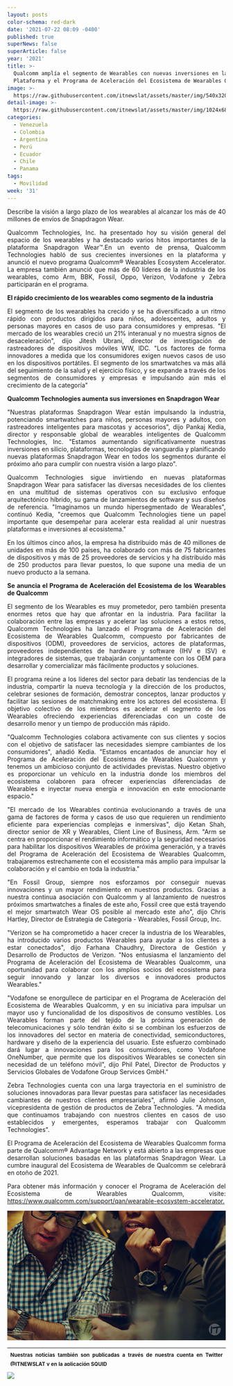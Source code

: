 ```yaml
---
layout: posts
color-schema: red-dark
date: '2021-07-22 08:09 -0400'
published: true
superNews: false
superArticle: false
year: '2021'
title: >-
  Qualcomm amplía el segmento de Wearables con nuevas inversiones en la
  Plataforma y el Programa de Aceleración del Ecosistema de Wearables Qualcomm
image: >-
  https://raw.githubusercontent.com/itnewslat/assets/master/img/540x320/Weareable-Qualcom-p.jpg
detail-image: >-
  https://raw.githubusercontent.com/itnewslat/assets/master/img/1024x680/Weareable-Qualcom-g.jpg
categories:
  - Venezuela
  - Colombia
  - Argentina
  - Perú
  - Ecuador
  - Chile
  - Panama
tags:
  - Movilidad
week: '31'
---
```

<p style="text-align: justify;">Describe la visión a largo plazo de los wearables al alcanzar los más de 40 millones de envíos de Snapdragon Wear.</p>
<p style="text-align: justify;">Qualcomm Technologies, Inc. ha presentado hoy su visión general del espacio de los wearables y ha destacado varios hitos importantes de la plataforma Snapdragon Wear™.En un evento de prensa, Qualcomm Technologies habló de sus crecientes inversiones en la plataforma y anunció el nuevo programa Qualcomm® Wearables Ecosystem Accelerator. La empresa también anunció que más de 60 líderes de la industria de los wearables, como Arm, BBK, Fossil, Oppo, Verizon, Vodafone y Zebra participarán en el programa.</p>
<p style="text-align: justify;"><strong>El rápido crecimiento de los wearables como segmento de la industria </strong></p>
<p style="text-align: justify;">El segmento de los wearables ha crecido y se ha diversificado a un ritmo rápido con productos dirigidos para niños, adolescentes, adultos y personas mayores en casos de uso para consumidores y empresas. "El mercado de los wearables creció un 21% interanual y no muestra signos de desaceleración", dijo Jitesh Ubrani, director de investigación de rastreadores de dispositivos móviles WW, IDC. "Los factores de forma innovadores a medida que los consumidores exigen nuevos casos de uso en los dispositivos portátiles. El segmento de los smartwatches va más allá del seguimiento de la salud y el ejercicio físico, y se expande a través de los segmentos de consumidores y empresas e impulsando aún más el crecimiento de la categoría"</p>
<p style="text-align: justify;"><strong>Qualcomm Technologies aumenta sus inversiones en Snapdragon Wear </strong></p>
<p style="text-align: justify;">"Nuestras plataformas Snapdragon Wear están impulsando la industria, potenciando smartwatches para niños, personas mayores y adultos, con rastreadores inteligentes para mascotas y accesorios", dijo Pankaj Kedia, director y responsable global de wearables inteligentes de Qualcomm Technologies, Inc. "Estamos aumentando significativamente nuestras inversiones en silicio, plataformas, tecnologías de vanguardia y planificando nuevas plataformas Snapdragon Wear en todos los segmentos durante el próximo año para cumplir con nuestra visión a largo plazo".</p>
<p style="text-align: justify;">Qualcomm Technologies sigue invirtiendo en nuevas plataformas Snapdragon Wear para satisfacer las diversas necesidades de los clientes en una multitud de sistemas operativos con su exclusivo enfoque arquitectónico híbrido, su gama de lanzamientos de software y sus diseños de referencia. "Imaginamos un mundo hipersegmentado de Wearables", continuó Kedia, "creemos que Qualcomm Technologies tiene un papel importante que desempeñar para acelerar esta realidad al unir nuestras plataformas e inversiones al ecosistema."</p>
<p style="text-align: justify;">En los últimos cinco años, la empresa ha distribuido más de 40 millones de unidades en más de 100 países, ha colaborado con más de 75 fabricantes de dispositivos y más de 25 proveedores de servicios y ha distribuido más de 250 productos para llevar puestos, lo que supone una media de un nuevo producto a la semana.</p>
<p style="text-align: justify;"><strong>Se anuncia el Programa de Aceleración del Ecosistema de los Wearables de Qualcomm </strong></p>
<p style="text-align: justify;">El segmento de los Wearables es muy prometedor, pero también presenta enormes retos que hay que afrontar en la industria. Para facilitar la colaboración entre las empresas y acelerar las soluciones a estos retos, Qualcomm Technologies ha lanzado el Programa de Aceleración del Ecosistema de Wearables Qualcomm, compuesto por fabricantes de dispositivos (ODM), proveedores de servicios, actores de plataformas, proveedores independientes de hardware y software (IHV e ISV) e integradores de sistemas, que trabajarán conjuntamente con los OEM para desarrollar y comercializar más fácilmente productos y soluciones.</p>
<p style="text-align: justify;">El programa reúne a los líderes del sector para debatir las tendencias de la industria, compartir la nueva tecnología y la dirección de los productos, celebrar sesiones de formación, demostrar conceptos, lanzar productos y facilitar las sesiones de matchmaking entre los actores del ecosistema. El objetivo colectivo de los miembros es acelerar el segmento de los Wearables ofreciendo experiencias diferenciadas con un coste de desarrollo menor y un tiempo de producción más rápido.</p>
<p style="text-align: justify;">"Qualcomm Technologies colabora activamente con sus clientes y socios con el objetivo de satisfacer las necesidades siempre cambiantes de los consumidores", añadió Kedia. "Estamos encantados de anunciar hoy el Programa de Aceleración del Ecosistema de Wearables Qualcomm y tenemos un ambicioso conjunto de actividades previstas. Nuestro objetivo es proporcionar un vehículo en la industria donde los miembros del ecosistema colaboren para ofrecer experiencias diferenciadas de Wearables e inyectar nueva energía e innovación en este emocionante espacio."</p>
<p style="text-align: justify;">"El mercado de los Wearables continúa evolucionando a través de una gama de factores de forma y casos de uso que requieren un rendimiento eficiente para experiencias complejas e inmersivas", dijo Ketan Shah, director senior de XR y Wearables, Client Line of Business, Arm. "Arm se centra en proporcionar el rendimiento informático y la seguridad necesarios para habilitar los dispositivos Wearables de próxima generación, y a través del Programa de Aceleración del Ecosistema de Wearables Qualcomm, trabajaremos estrechamente con el ecosistema más amplio para impulsar la colaboración y el cambio en toda la industria."</p>
<p style="text-align: justify;">"En Fossil Group, siempre nos esforzamos por conseguir nuevas innovaciones y un mayor rendimiento en nuestros productos. Gracias a nuestra continua asociación con Qualcomm y al lanzamiento de nuestros próximos smartwatches a finales de este año, Fossil cree que está trayendo el mejor smartwatch Wear OS posible al mercado este año", dijo Chris Hartley, Director de Estrategia de Categoría - Wearables, Fossil Group, Inc.</p>
<p style="text-align: justify;">"Verizon se ha comprometido a hacer crecer la industria de los Wearables, ha introducido varios productos Wearables para ayudar a los clientes a estar conectados", dijo Farhana Chaudhry, Directora de Gestión y Desarrollo de Productos de Verizon. "Nos entusiasma el lanzamiento del Programa de Aceleración del Ecosistema de Wearables Qualcomm, una oportunidad para colaborar con los amplios socios del ecosistema para seguir innovando y lanzar los diversos e innovadores productos Wearables."</p>
<p style="text-align: justify;">"Vodafone se enorgullece de participar en el Programa de Aceleración del Ecosistema de Wearables Qualcomm, y en su iniciativa para impulsar un mayor uso y funcionalidad de los dispositivos de consumo vestibles. Los Wearables forman parte del tejido de la próxima generación de telecomunicaciones y sólo tendrán éxito si se combinan los esfuerzos de los innovadores del sector en materia de conectividad, semiconductores, hardware y diseño de la experiencia del usuario. Este esfuerzo combinado dará lugar a innovaciones para los consumidores, como Vodafone OneNumber, que permite que los dispositivos Wearables se conecten sin necesidad de un teléfono móvil", dijo Phil Patel, Director de Productos y Servicios Globales de Vodafone Group Services GmbH."</p>
<p style="text-align: justify;">Zebra Technologies cuenta con una larga trayectoria en el suministro de soluciones innovadoras para llevar puestas para satisfacer las necesidades cambiantes de nuestros clientes empresariales", afirmó Julie Johnson, vicepresidenta de gestión de productos de Zebra Technologies. "A medida que continuamos trabajando con nuestros clientes en casos de uso establecidos y emergentes, esperamos trabajar con Qualcomm Technologies".</p>
<p style="text-align: justify;">El Programa de Aceleración del Ecosistema de Wearables Qualcomm forma parte de Qualcomm® Advantage Network y está abierto a las empresas que desarrollan soluciones basadas en las plataformas Snapdragon Wear. La cumbre inaugural del Ecosistema de Wearables de Qualcomm se celebrará en otoño de 2021.</p>
<p style="text-align: justify;">Para obtener más información y conocer el Programa de Aceleración del Ecosistema de Wearables Qualcomm, visite: <a href="https://www.qualcomm.com/support/qan/wearable-ecosystem-accelerator">https://www.qualcomm.com/support/qan/wearable-ecosystem-accelerator. </a></p>

![](https://raw.githubusercontent.com/itnewslat/assets/master/img/540x320/Weareable-Qualcom-p.jpg)

<table style="height: 42px;" width="569">
<tbody>
<tr>
<td style="text-align: justify;"><sub><strong>Nuestras noticias también son publicadas a través de nuestra cuenta en Twitter <a href="https://twitter.com/itnewslat?lang=es">@ITNEWSLAT</a> y en la aplicación <a href="https://squidapp.co/en/">SQUID</a></strong></sub></td>
</tr>
</tbody>
</table>

<img src="https://tracker.metricool.com/c3po.jpg?hash=56f88a41e39ab42c063cc51676587a04"/>